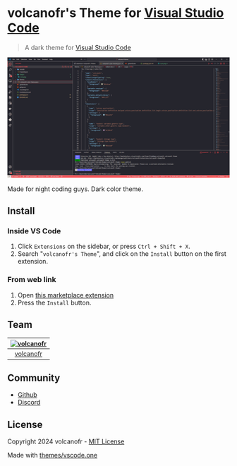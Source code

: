 # volcanofr's Theme for [Visual Studio Code](https://code.visualstudio.com/)

> A dark theme for [Visual Studio Code](https://code.visualstudio.com/)

![Visual rendering](https://github.com/volcanofr/volcanofr-theme/blob/master/images/render.png)

Made for night coding guys. Dark color theme.

## Install

### Inside VS Code

1. Click `Extensions` on the sidebar, or press `Ctrl + Shift + X`.
2. Search "`volcanofr's Theme`", and click on the `Install` button on the first extension.

### From web link

1. Open [this marketplace extension](https://marketplace.visualstudio.com/items?itemName=volcanofr.volcanofr-theme)
2. Press the `Install` button.

## Team

[![volcanofr](https://avatars.githubusercontent.com/u/74511042?s=96)](https://github.com/volcanofr) |
:---: |
[volcanofr](https://github.com/volcanofr) |

## Community

* [Github](https://github.com/volcanofr/volcanofr-theme/issues)
* [Discord](https://discord.com/users/589383722759880705)

## License

Copyright 2024 volcanofr - [MIT License](https://opensource.org/license/mit)

Made with [themes/vscode.one](https://themes.vscode.one/theme/volcanofr/fwqia1Wv)